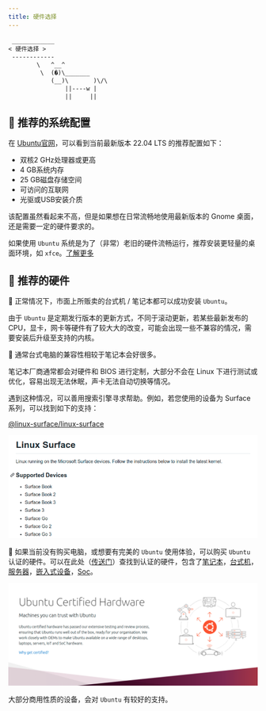 ```yaml
---
title: 硬件选择
---
```



```:no-line-numbers
 ____________
< 硬件选择 >
 ------------
        \   ^__^
         \  (�)\_______
            (__)\       )\/\
                ||----w |
                ||     ||
```

## 🍨 推荐的系统配置

在 [Ubuntu官网](https://cn.ubuntu.com/download/desktop)，可以看到当前最新版本 22.04 LTS 的推荐配置如下：

- 双核2 GHz处理器或更高
- 4 GB系统内存
- 25 GB磁盘存储空间
- 可访问的互联网
- 光驱或USB安装介质

该配置虽然看起来不高，但是如果想在日常流畅地使用最新版本的 Gnome 桌面，还是需要一定的硬件要求的。

如果使用 `Ubuntu` 系统是为了（非常）老旧的硬件流畅运行，推荐安装更轻量的桌面环境，如 `xfce`。[了解更多](/guide/prepare/distribution.html)


## 🧁 推荐的硬件

🍊 正常情况下，市面上所贩卖的台式机 / 笔记本都可以成功安装 `Ubuntu`。

由于 `Ubuntu` 是定期发行版本的更新方式，不同于滚动更新，若某些最新发布的 CPU，显卡，网卡等硬件有了较大大的改变，可能会出现一些不兼容的情况，需要安装后升级至支持的内核。



🍋 通常台式电脑的兼容性相较于笔记本会好很多。


笔记本厂商通常都会对硬件和 BIOS 进行定制，大部分不会在 Linux 下进行测试或优化，容易出现无法休眠，声卡无法自动切换等情况。

遇到这种情况，可以善用搜索引擎寻求帮助。例如，若您使用的设备为 Surface 系列，可以找到如下的支持：

[@linux-surface/linux-surface](https://github.com/linux-surface/linux-surface)

![surface](/images/docs/guide/prepare/hardware/surface.png)

🍓 如果当前没有购买电脑，或想要有完美的 `Ubuntu` 使用体验，可以购买 `Ubuntu` 认证的硬件。可以在此处（[传送门](https://ubuntu.com/certified)）查找到认证的硬件，包含了[笔记本](https://ubuntu.com/certified/laptops)，[台式机](https://ubuntu.com/certified/desktops)，[服务器](https://ubuntu.com/certified/servers)，[嵌入式设备](https://ubuntu.com/certified/devices)，[Soc](https://ubuntu.com/certified/socs)。


![certified](/images/docs/guide/prepare/hardware/certified.png)


大部分商用性质的设备，会对 `Ubuntu` 有较好的支持。

